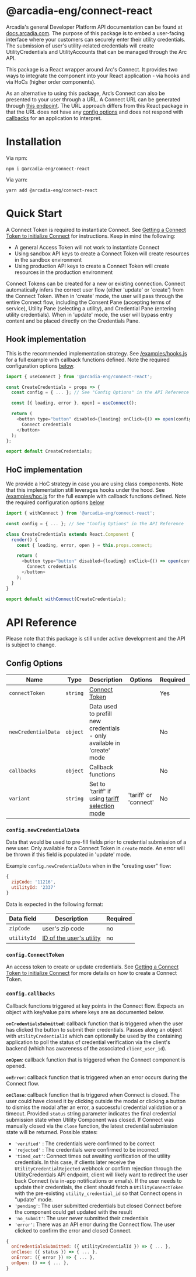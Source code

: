 # @arcadia-eng/connect-react

Arcadia's general Developer Platform API documentation can be found at [docs.arcadia.com](https://docs.arcadia.com). The purpose of this package is to embed a user-facing interface where your customers can securely enter their utility credentials. The submission of user's utility-related credentials will create UtilityCredentials and UtilityAccounts that can be managed through the Arc API.

This package is a React wrapper around Arc's Connect. It provides two ways to integrate the component into your React application - via hooks and via HoCs (higher order components).

As an alternative to using this package, Arc’s Connect can also be presented to your user through a URL. A Connect URL can be generated through [this endpoint](https://docs.arcadia.com/reference/createconnecturl). The URL approach differs from this React package in that the URL does not have any [config options](https://github.com/ArcadiaPower/connect-react#config-options) and does not respond with [callbacks](https://github.com/ArcadiaPower/connect-react#configcallbacks) for an application to interpret.

# Installation

Via npm:

```
npm i @arcadia-eng/connect-react
```

Via yarn:

```
yarn add @arcadia-eng/connect-react
```

# Quick Start

A Connect Token is required to instantiate Connect. See [Getting a Connect Token to initialize Connect](https://docs.arcadia.com/docs#getting-a-connect-token-to-initialize-connect) for instructions. Keep in mind the following:

- A general Access Token will not work to instantiate Connect
- Using sandbox API keys to create a Connect Token will create resources in the sandbox environment
- Using production API keys to create a Connect Token will create resources in the production environment

Connect Tokens can be created for a new or existing connection. Connect automatically infers the correct user flow (either 'update' or 'create') from the Connect Token. When in 'create' mode, the user will pass through the entire Connect flow, including the Consent Pane (accepting terms of service), Utility Pane (selecting a utility), and Credential Pane (entering utility credentials). When in 'update' mode, the user will bypass entry content and be placed directly on the Credentials Pane.

## Hook implementation

This is the recommended implementation strategy. See [/examples/hooks.js](./examples/hook.js) for a full example with callback functions defined. Note the required configuration options [below](#config-options).

```javascript
import { useConnect } from '@arcadia-eng/connect-react';

const CreateCredentials = props => {
  const config = { ... }; // See "Config Options" in the API Reference

  const [{ loading, error }, open] = useConnect();

  return (
    <button type="button" disabled={loading} onClick={() => open(config)}>
      Connect credentials
    </button>
  );
};

export default CreateCredentials;
```

## HoC implementation

We provide a HoC strategy in case you are using class components. Note that this implementation still leverages hooks under the hood. See [/examples/hoc.js](./examples/hoc.js) for the full example with callback functions defined. Note the required configuration options [below](#config-options)

```javascript
import { withConnect } from '@arcadia-eng/connect-react';

const config = { ... }; // See "Config Options" in the API Reference

class CreateCredentials extends React.Component {
  render() {
    const { loading, error, open } = this.props.connect;

    return (
      <button type="button" disabled={loading} onClick={() => open(config)}>
        Connect credentials
      </button>
    );
  }
}

export default withConnect(CreateCredentials);
```

# API Reference

Please note that this package is still under active development and the API is subject to change.

## Config Options

| Name                | Type     | Description                                                                     | Options | Required | Default |
| ------------------- | -------- | ------------------------------------------------------------------------------- | ------- | -------- | ------- |
| `connectToken`      | `string` | [Connect Token](https://docs.arcadia.com/reference/createconnecttoken) |         | Yes      | none    |
| `newCredentialData` | `object` | Data used to prefill new credentials - only available in 'create' mode          |         | No       | none    |
| `callbacks`         | `object` | Callback functions                                                              |         | No       | none    |
| `variant`           | `string` | Set to 'tariff' if using [tariff selection mode](https://docs.arcadia.com/docs/connect-tariff-selection-mode)  |'tariff' or 'connect'        | No       | none    |

### `config.newCredentialData`

Data that would be used to pre-fill fields prior to credential submission of a new user. Only available for a Connect Token in `create` mode. An error will be thrown if this field is populated in 'update' mode.

Example `config.newCredentialData` when in the "creating user" flow:

```javascript
{
  zipCode: '11216',
  utilityId: '2337'
}
```

Data is expected in the following format:

| Data field  | Description                                                                             | Required |
| ----------- | --------------------------------------------------------------------------------------- | -------- |
| `zipCode`   | user's zip code                                                                         | no       |
| `utilityId` | [ID of the user's utility](https://arc.arcadia.com/coverage) | no       |

### `config.ConnectToken`

An access token to create or update credentials. See [Getting a Connect Token to initialize Connect](https://docs.arcadia.com/docs#getting-a-connect-token-to-initialize-connect) for more details on how to create a Connect Token.

### `config.callbacks`

Callback functions triggered at key points in the Connect flow. Expects an object with key/value pairs where keys are as documented below.

**`onCredentialsSubmitted`**: callback function that is triggered when the user has clicked the button to submit their credentials. Passes along an object with `utilityCredentialId` which can optionally be used by the containing application to poll the status of credential verification via the client's backend (which has awareness of the associated `client_user_id`).

**`onOpen`**: callback function that is triggered when the Connect component is opened.

**`onError`**: callback function that is triggered when an error occurs during the Connect flow.

**`onClose`**: callback function that is triggered when Connect is closed. The user could have closed it by clicking outside the modal or clicking a button to dismiss the modal after an error, a successful credential validation or a timeout. Provided `status` string parameter indicates the final credential submission state when Utility Component was closed. If Connect was manually closed via the `close` function, the latest credential submission state will be returned. Possible states:

- `'verified'` : The credentials were confirmed to be correct
- `'rejected'` : The credentials were confirmed to be incorrect
- `'timed_out'`: Connect times out awaiting verification of the utility credentials. In this case, if clients later receive the `UtilityCredentialRejected` webhook or confirm rejection through the UtilityCredentials API endpoint, client will likely want to redirect the user back Connect (via in-app notifications or emails). If the user needs to update their credentials, the client should fetch a `UtilityConnectToken` with the pre-existing `utility_credential_id` so that Connect opens in "update" mode.
- `'pending'`: The user submitted credentials but closed Connect before the component could get updated with the result
- `'no_submit'`: The user never submitted their credentials
- `'error'`: There was an API error during the Connect flow. The user clicked to confirm the error and closed Connect.

```javascript
{
  onCredentialsSubmitted: ({ utilityCredentialId }) => { ... },
  onClose: ({ status }) => { ... },
  onError: ({ error }) => { ... },
  onOpen: () => { ... },
}
```
